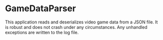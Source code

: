 # GameDataParser

This application reads and deserializes video game data  from a JSON file. It is robust and does not crash under any circumstances. Any unhandled exceptions are written to the log file.
